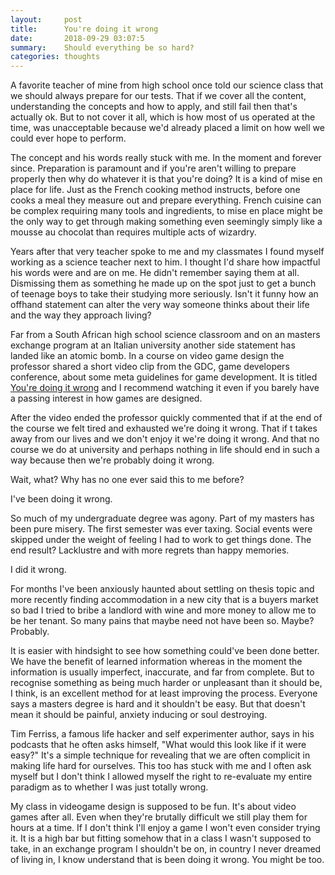 ```yaml
---
layout:     post
title:      You're doing it wrong
date:       2018-09-29 03:07:5
summary:    Should everything be so hard?
categories: thoughts
---
```

A favorite teacher of mine from high school once told our science class that we should always prepare for our tests. That if we cover all the content, understanding the concepts and how to apply, and still fail then that's actually ok. But to not cover it all, which is how most of us operated at the time, was unacceptable because we'd already placed a limit on how well we could ever hope to perform. 

The concept and his words really stuck with me. In the moment and forever since. Preparation is paramount and if you're aren't willing to prepare properly then why do whatever it is that you're doing? It is a kind of mise en place for life. Just as the French cooking method instructs, before one cooks a meal they measure out and prepare everything. French cuisine can be complex requiring many tools and ingredients, to mise en place might be the only way to get through making something even seemingly simply like a mousse au chocolat than requires multiple acts of wizardry. 

Years after that very teacher spoke to me and my classmates I found myself working as a science teacher next to him. I thought I'd share how impactful his words were and are on me. He didn't remember saying them at all. Dismissing them as something he made up on the spot just to get a bunch of teenage boys to take their studying more seriously. Isn't it funny how an offhand statement can alter the very way someone thinks about their life and the way they approach living?

Far from a South African high school science classroom and on an masters exchange program at an Italian university another side statement has landed like an atomic bomb. In a course on video game design the professor shared a short video clip from the GDC, game developers conference, about some meta guidelines for game development. It is titled [You're doing it wrong](https://youtu.be/HAqSj0Hh-0U) and I recommend watching it even if you barely have a passing interest in how games are designed. 

After the video ended the professor quickly commented that if at the end of the course we felt tired and exhausted we're doing it wrong. That if t takes away from our lives and we don't enjoy it we're doing it wrong. And that no course we do at university and perhaps nothing in life should end in such a way because then we're probably doing it wrong. 

Wait, what? Why has no one ever said this to me before? 

I've been doing it wrong. 

So much of my undergraduate degree was agony. Part of my masters has been pure misery. The first semester was ever taxing. Social events were skipped under the weight of feeling I had to work to get things done. The end result? Lacklustre and with more regrets than happy memories. 

I did it wrong. 

For months I've been anxiously haunted about settling on thesis topic and more recently finding accommodation in a new city that is a buyers market so bad I tried to bribe a landlord with wine and more money to allow me to be her tenant. So many pains that maybe need not have been so. Maybe? Probably. 

It is easier with hindsight to see how something could've been done better. We have the benefit of learned information whereas in the moment the information is usually imperfect, inaccurate, and far from complete. But to recognise something as being much harder or unpleasant than it should be, I think, is an excellent method for at least improving the process. Everyone says a masters degree is hard and it shouldn't be easy. But that doesn't mean it should be painful, anxiety inducing or soul destroying. 

Tim Ferriss, a famous life hacker and self experimenter author, says in his podcasts that he often asks himself, "What would this look like if it were easy?" It's a simple technique for revealing that we are often complicit in making life hard for ourselves. This too has stuck with me and I often ask myself but I don't think I allowed myself the right to re-evaluate my entire paradigm as to whether I was just totally wrong. 

My class in videogame design is supposed to be fun. It's about video games after all. Even when they're brutally difficult we still play them for hours at a time. If I don't think I'll enjoy a game I won't even consider trying it. It is a high bar but fitting somehow that in a class I wasn't supposed to take, in an exchange program I shouldn't be on, in country I never dreamed of living in, I know understand that is been doing it wrong. You might be too. 
